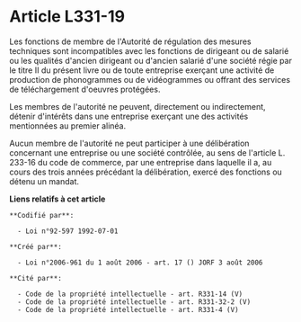 # Article L331-19

Les fonctions de membre de l'Autorité de régulation des mesures techniques sont incompatibles avec les fonctions de dirigeant
ou de salarié ou les qualités d'ancien dirigeant ou d'ancien salarié d'une société régie par le titre II du présent livre ou
de toute entreprise exerçant une activité de production de phonogrammes ou de vidéogrammes ou offrant des services de
téléchargement d'oeuvres protégées.

Les membres de l'autorité ne peuvent, directement ou indirectement, détenir d'intérêts dans une entreprise exerçant une des
activités mentionnées au premier alinéa.

Aucun membre de l'autorité ne peut participer à une délibération concernant une entreprise ou une société contrôlée, au sens
de l'article L. 233-16 du code de commerce, par une entreprise dans laquelle il a, au cours des trois années précédant la
délibération, exercé des fonctions ou détenu un mandat.

**Liens relatifs à cet article**

	**Codifié par**:

	  - Loi n°92-597 1992-07-01

	**Créé par**:

	  - Loi n°2006-961 du 1 août 2006 - art. 17 () JORF 3 août 2006

	**Cité par**:

	  - Code de la propriété intellectuelle - art. R331-14 (V)
	  - Code de la propriété intellectuelle - art. R331-32-2 (V)
	  - Code de la propriété intellectuelle - art. R331-4 (V)
